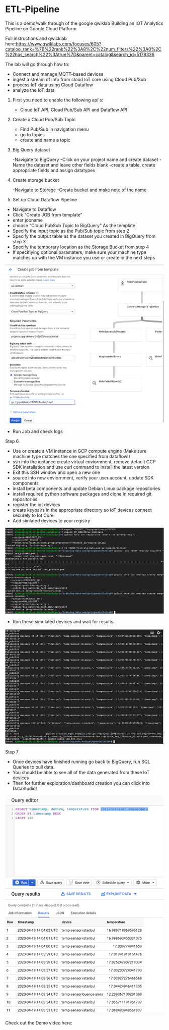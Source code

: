 # ETL-Pipeline

This is a demo/walk through of the google qwiklab Building an IOT Analytics Pipeline on Google Cloud Platform

Full instructions and qwicklab here:https://www.qwiklabs.com/focuses/605?catalog_rank=%7B%22rank%22%3A8%2C%22num_filters%22%3A0%2C%22has_search%22%3Atrue%7D&parent=catalog&search_id=5178336

The lab will go through how to:
  - Connect and manage MQTT-based devices
  - ingest a stream of info from cloud IoT core using Cloud Pub/Sub
  - process IoT data using Cloud Dataflow
  - analyze the IoT data
  
  
 1) First you need to enable the following api's:
    
    - Cloud IoT API, Cloud Pub/Sub API and Dataflow API
 
 2) Create a Cloud Pub/Sub Topic
 
    - Find Pub/Sub in navigation menu
    - go to topics
    - create and name a topic
    
 3) Big Query dataset
  
    -Navigate to BigQuery
    -Click on your project name and create dataset
    -Name the dataset and leave other fields blank
    -create a table, create appropriate fields and assign datatypes
    
 4) Create storage bucket
    
    -Navigate to Storage
    -Create bucket and make note of the name
    
  5) Set up Cloud Dataflow Pipeline
  
   - Navigate to Dataflow
   - Click "Create JOB from template"
   - enter jobname
   - choose "Cloud PubSub Topic to BigQuery" As the template
   - Specify the input topic as the Pub/Sub topic from step 2
   - Specify the output table as the dataset you created in BigQuery from step 3
   - Specify the temporary location as the Storage Bucket from step 4
   - If specifiying optional paramaters, make sure your machine type matches up with the VM instance you use or create in the next steps
   
   ![](https://github.com/zjserapin/ETL-Pipeline/blob/master/images/Screen%20Shot%202020-04-19%20at%209.39.19%20AM.png)
   
   - Run Job and check logs
   
   Step 6
   
   - Use or create a VM instance in GCP compute engine (Make sure machine type matches the one specified from dataflow!)
   - ssh into the instance create virtual enviornment, remove default GCP SDK installation and use curl command to install the latest version
   - Exit this SSH window and open a new one
   - source into new enviornment, verify your user account, update SDK components
   - install beta components and update Debian Linux package repositories
   - install required python software packages and clone in required git repositories
   - register the iot devices
   - create keypairs in the appropriate directory so IoT devices connect securely to Iot Core
   - Add simlated devices to your registry
   
   ![](https://github.com/zjserapin/ETL-Pipeline/blob/master/images/Screen%20Shot%202020-04-19%20at%2010.01.58%20AM.png)
   
   - Run these simulated devices and wait for results.
   
   ![](https://github.com/zjserapin/ETL-Pipeline/blob/master/images/Screen%20Shot%202020-04-19%20at%2010.05.19%20AM.png)
  
  Step 7
  
   - Once devices have finished running go back to BigQuery, run SQL Queries to pull data.
   - You should be able to see all of the data generated from these IoT devices
   - Then for further exploration/dashboard creation you can click into DataStudio!
   
   ![](https://github.com/zjserapin/ETL-Pipeline/blob/master/images/Screen%20Shot%202020-04-19%20at%2010.05.34%20AM.png)
   
 Check out the Demo video here:
   
